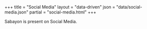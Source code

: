 +++
title = "Social Media"
layout = "data-driven"
json = "data/social-media.json"
partial = "social-media.html"
+++

Sabayon is present on Social Media.
